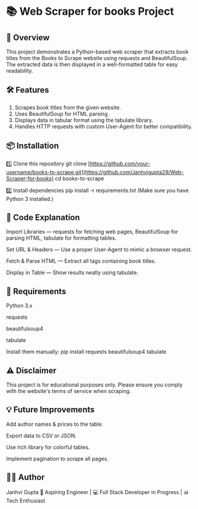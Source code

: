 <h1>📚 Web Scraper for books Project</h1>

<h2>📖 Overview</h2>
This project demonstrates a Python-based web scraper that extracts book titles from the Books to Scrape website using requests and BeautifulSoup.
The extracted data is then displayed in a well-formatted table for easy readability.


<h2>🛠 Features</h2>

1. Scrapes book titles from the given website.
2. Uses BeautifulSoup for HTML parsing.
3. Displays data in tabular format using the tabulate library.
4. Handles HTTP requests with custom User-Agent for better compatibility.


<h2>📦 Installation</h2>

1️⃣ Clone this repository
git clone [https://github.com/your-username/books-to-scrape.git](https://github.com/Janhvigupta29/Web-Scraper-for-books)
cd books-to-scrape

2️⃣ Install dependencies
pip install -r requirements.txt (Make sure you have Python 3 installed.)


<h2>📜 Code Explanation</h2>

Import Libraries — requests for fetching web pages, BeautifulSoup for parsing HTML, tabulate for formatting tables.

Set URL & Headers — Use a proper User-Agent to mimic a browser request.

Fetch & Parse HTML — Extract all tags containing book titles.

Display in Table — Show results neatly using tabulate.

<h2>🧰 Requirements</h2>

Python 3.x

requests

beautifulsoup4

tabulate

Install them manually: pip install requests beautifulsoup4 tabulate

<h2>⚠ Disclaimer</h2>

This project is for educational purposes only. Please ensure you comply with the website's terms of service when scraping.

<h2>💡 Future Improvements</h2>

Add author names & prices to the table.

Export data to CSV or JSON.

Use rich library for colorful tables.

Implement pagination to scrape all pages.

<h2>👩‍💻 Author</h2>

Janhvi Gupta
💼 Aspiring Engineer | 💻 Full Stack Developer in Progress | 📊 Tech Enthusiast
